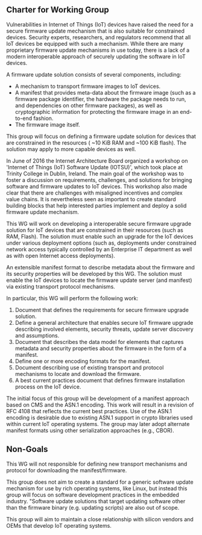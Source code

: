 ## Charter for Working Group
Vulnerabilities in Internet of Things (IoT) devices have raised the
need for a secure firmware update mechanism that is also suitable for
constrained devices. Security experts, researchers, and regulators
recommend that all IoT devices be equipped with such a mechanism. While
there are many proprietary firmware update mechanisms in use today, there
is a lack of a modern interoperable approach of securely updating the
software in IoT devices.

A firmware update solution consists of several components, including:
* A mechanism to transport firmware images to IoT devices.
* A manifest that provides meta-data about the firmware image
(such as a firmware package identifier, the hardware the package
needs to run, and dependencies on other firmware packages), as
well as cryptographic information for protecting the firmware
image in an end-to-end fashion.
* The firmware image itself.

This group will focus on defining a firmware update solution for  devices that are constrained in the resources ( ~10 KiB
RAM and ~100 KiB flash). The solution may apply to more capable devices as well.

In June of 2016 the Internet Architecture Board organized a workshop on
'Internet of Things (IoT) Software Update (IOTSU)', which took place at
Trinity College in Dublin, Ireland. The main goal of the workshop was
to foster a discussion on requirements, challenges, and solutions for
bringing software and firmware updates to IoT devices. This workshop 
also made clear that there are challenges with misaligned incentives
and complex value chains. It is nevertheless seen as important to 
create standard building blocks that help interested parties implement
and deploy a solid firmware update mechanism.

This WG will work on developing a interoperable secure firmware upgrade solution for IoT devices that are constrained in their resources (such as RAM, Flash). The solution must enable such an upgrade for the IoT devices under various deployment options (such as, deployments under constrained network access typically controlled by an Enterprise IT department as well as with open Internet access deployments). 

An extensible manifest format to describe metadata about the firmware and its security properties will be developed by this WG. The solution must enable the IoT devices to locate the firmware update server (and manifest) via existing transport protocol mechanisms.

In particular, this WG will perform the following work:
1. Document that defines the requirements for secure firmware upgrade solution.
2. Define a general architecture that enables secure IoT firmware 
upgrade describing involved elements, security threats, update server discovery and assumptions.
3. Document that describes the data model for elements that captures 
metadata and security properties about the firmware in the form of a manifest.
4. Define one or more encoding formats for the manifest.
5. Document describing use of existing transport and protocol mechanisms to locate and download the firmware.
6. A best current practices document that defines firmware installation process on the IoT device.

The initial focus of this group will be development of a manifest approach based on CMS and the ASN.1 encoding. This work will result in a revision of RFC 4108 that reflects the current best practices. Use of the ASN.1 encoding is desirable due to existing ASN.1 support in crypto libraries used within current IoT operating systems. The group may later adopt alternate manifest formats using other serialization approaches (e.g., CBOR).

## Non-Goals
This WG will not responsible for defining new transport mechanisms and protocol for downloading the manifest/firmware. 

This group does not aim to create a standard for a generic software
update mechanism for use by rich operating systems, like Linux, but
instead this group will focus on software development practices in the embedded industry. "Software update solutions that target updating software other than the firmware binary (e.g. updating scripts) are also out of scope.

This group will aim to maintain a close relationship with silicon vendors
and OEMs that develop IoT operating systems.
